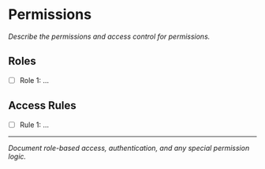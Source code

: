 # Permissions

_Describe the permissions and access control for permissions._

## Roles
- [ ] Role 1: ...

## Access Rules
- [ ] Rule 1: ...

---

_Document role-based access, authentication, and any special permission logic._
